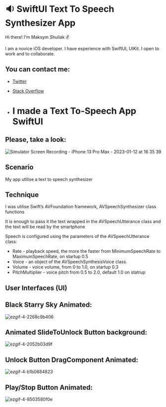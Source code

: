 # :sound: SwiftUI Text To Speech Synthesizer App
 Hi there! I'm Maksym Shuliak ✌️
 
 I am a novice iOS developer.
 I have experience with SwiftUI, UIKit. I open to work and to collaborate.
 ## You can contact me: 
* [Twitter](https://twitter.com/MaxSh69264556)
* [Stack Overflow](https://stackoverflow.com/users/19256991/max-sh)

* # I made a Text To-Speech App SwiftUI

## Please, take a look: 

![Simulator Screen Recording - iPhone 13 Pro Max - 2023-01-12 at 16 35 39](https://user-images.githubusercontent.com/108011846/212094721-0aeccfe2-0978-4f7a-a203-b97bb86b2eac.gif)

## Scenario
My app utilise a text to speech synthesizer

## Technique
I was utilise Swift’s AVFoundation framework,  AVSpeechSynthesizer class functions

It is enough to pass it the text wrapped in the AVSpeechUtterance class and the text will be read by the smartphone

Speech is configured using the parameters of the AVSpeechUtterance class:
- Rate - playback speed, the more the faster from MinimumSpeechRate to MaximumSpeechRate, on startup 0.5
- Voice - an object of the AVSpeechSynthesisVoice class.
- Volume - voice volume, from 0 to 1.0, on startup 0.3
- PitchMultiplier - voice pitch from 0.5 to 2.0, default 1.0 on statrup

## User Interfaces (UI)
## Black Starry Sky Animated: 

![ezgif-4-2268c9b406](https://user-images.githubusercontent.com/108011846/212106855-07ec3286-072a-4924-8395-ce441879f67b.gif)


## Animated SlideToUnlock Button background: 

![ezgif-4-2052b03d9f](https://user-images.githubusercontent.com/108011846/212104175-340e1d76-f142-4163-8bd6-34475c707f3e.gif)

## Unlock Button DragComponent Animated: 

![ezgif-4-b1b0884823](https://user-images.githubusercontent.com/108011846/212105086-8c5848b6-f15a-4550-8ad8-087a813bdd0b.gif)

## Play/Stop Button Animated: 

![ezgif-4-8503580f0e](https://user-images.githubusercontent.com/108011846/212105577-28058ce2-686f-4c36-a97d-358867ada7a7.gif)



